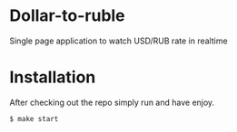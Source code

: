 # Dollar-to-ruble
Single page application to watch USD/RUB rate in realtime

# Installation

After checking out the repo simply run and have enjoy.

    $ make start
